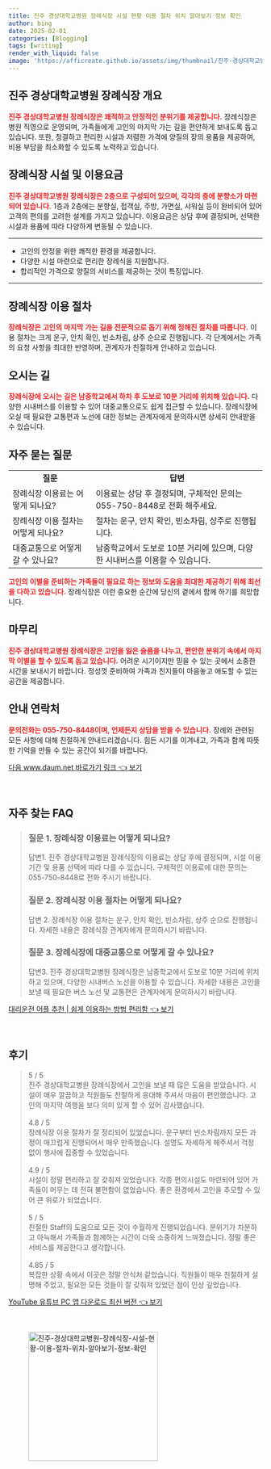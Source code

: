 ```yaml
---
title: 진주 경상대학교병원 장례식장 시설 현황 이용 절차 위치 알아보기 정보 확인
author: bing
date: 2025-02-01
categories: [Blogging]
tags: [writing]
render_with_liquid: false
image: 'https://afficreate.github.io/assets/img/thumbnail/진주-경상대학교병원-장례식장-시설-현황-이용-절차-위치-알아보기-정보-확인.webp'
---
```



<h2 id='장례식장 개요'>진주 경상대학교병원 장례식장 개요</h2>

<p><b><span style="color: #ee2323;">진주 경상대학교병원 장례식장은 쾌적하고 안정적인 분위기를 제공합니다.</span></b> 장례식장은 병원 직영으로 운영되며, 가족들에게 고인의 마지막 가는 길을 편안하게 보내도록 돕고 있습니다. 또한, 청결하고 편리한 시설과 저렴한 가격에 양질의 장의 용품을 제공하여, 비용 부담을 최소화할 수 있도록 노력하고 있습니다.</p>

<h2 id='시설 및 이용요금'>장례식장 시설 및 이용요금</h2>

<p><b><span style="color: #ee2323;">진주 경상대학교병원 장례식장은 2층으로 구성되어 있으며, 각각의 층에 분향소가 마련되어 있습니다.</span></b> 1층과 2층에는 분향실, 접객실, 주방, 가면실, 샤워실 등이 완비되어 있어 고객의 편의를 고려한 설계를 가지고 있습니다. 이용요금은 상담 후에 결정되며, 선택한 시설과 용품에 따라 다양하게 변동될 수 있습니다.</p>

<hr />

<ul>
    <li>고인의 안정을 위한 쾌적한 환경을 제공합니다.</li>
    <li>다양한 시설 마련으로 편리한 장례식을 지원합니다.</li>
    <li>합리적인 가격으로 양질의 서비스를 제공하는 것이 특징입니다.</li>
</ul>

<hr />

<h2 id='이용 절차'>장례식장 이용 절차</h2>

<p><b><span style="color: #ee2323;">장례식장은 고인의 마지막 가는 길을 전문적으로 돕기 위해 정해진 절차를 따릅니다.</span></b> 이용 절차는 크게 운구, 안치 확인, 빈소차림, 상주 순으로 진행됩니다. 각 단계에서는 가족의 요청 사항을 최대한 반영하며, 관계자가 친절하게 안내하고 있습니다.</p>

<h2 id='오시는 길'>오시는 길</h2>

<p><b><span style="color: #ee2323;">장례식장에 오시는 길은 남중학교에서 하차 후 도보로 10분 거리에 위치해 있습니다.</span></b> 다양한 시내버스를 이용할 수 있어 대중교통으로도 쉽게 접근할 수 있습니다. 장례식장에 오실 때 필요한 교통편과 노선에 대한 정보는 관계자에게 문의하시면 상세히 안내받을 수 있습니다.</p>

<h2 id='자주 묻는 질문'>자주 묻는 질문</h2>

<table>
    <tr>
        <td style="text-align: center; height: 17px;"><b>질문</b></td>
        <td style="text-align: center; height: 17px;"><b>답변</b></td>
    </tr>
    <tr>
        <td>장례식장 이용료는 어떻게 되나요?</td>
        <td>이용료는 상담 후 결정되며, 구체적인 문의는 055-750-8448로 전화 해주세요.</td>
    </tr>
    <tr>
        <td>장례식장 이용 절차는 어떻게 되나요?</td>
        <td>절차는 운구, 안치 확인, 빈소차림, 상주로 진행됩니다.</td>
    </tr>
    <tr>
        <td>대중교통으로 어떻게 갈 수 있나요?</td>
        <td>남중학교에서 도보로 10분 거리에 있으며, 다양한 시내버스를 이용할 수 있습니다.</td>
    </tr>
</table>

<p><b><span style="color: #ee2323;">고인의 이별을 준비하는 가족들이 필요로 하는 정보와 도움을 최대한 제공하기 위해 최선을 다하고 있습니다.</span></b> 장례식장은 이런 중요한 순간에 당신의 곁에서 함께 하기를 희망합니다.</p>

<h2 id='마무리'>마무리</h2>

<p><b><span style="color: #ee2323;">진주 경상대학교병원 장례식장은 고인을 잃은 슬픔을 나누고, 편안한 분위기 속에서 마지막 이별을 할 수 있도록 돕고 있습니다.</span></b> 어려운 시기이지만 믿을 수 있는 곳에서 소중한 시간을 보내시기 바랍니다. 정성껏 준비하여 가족과 친지들이 마음놓고 애도할 수 있는 공간을 제공합니다.</p>

<h2 id='안내 연락처'>안내 연락처</h2>

<p><b><span style="color: #ee2323;">문의전화는 055-750-8448이며, 언제든지 상담을 받을 수 있습니다.</span></b> 장례와 관련된 모든 사항에 대해 친절하게 안내드리겠습니다. 힘든 시기를 이겨내고, 가족과 함께 따뜻한 기억을 만들 수 있는 공간이 되기를 바랍니다.</p>


<p><a class="click-button" title="다음 www.daum.net 바로가기 링크" href="https://afficreate.github.io/posts/%EB%8B%A4%EC%9D%8C-www.daum.net-%EB%B0%94%EB%A1%9C%EA%B0%80%EA%B8%B0-%EB%A7%81%ED%81%AC/" rel="dofollow">다음 www.daum.net 바로가기 링크 👈 보기</a></p><br>
<h2 id='자주_찾는_FAQ'>자주 찾는 FAQ</h2>
<div itemscope="" itemtype="https://schema.org/FAQPage"> 
<blockquote> 
<div itemscope="" itemprop="mainEntity" itemtype="https://schema.org/Question"> 
<h3 itemprop="name">질문 1. 장례식장 이용료는 어떻게 되나요?</h3> 
<div itemscope="" itemprop="acceptedAnswer" itemtype="https://schema.org/Answer"> 
<span itemprop="text"> 
<p>답변1. 진주 경상대학교병원 장례식장의 이용료는 상담 후에 결정되며, 시설 이용 기간 및 용품 선택에 따라 다를 수 있습니다. 구체적인 이용료에 대한 문의는 055-750-8448로 전화 주시기 바랍니다.</p> 
</span> 
</div> 
</div> 
<div itemscope="" itemprop="mainEntity" itemtype="https://schema.org/Question"> 
<h3 itemprop="name">질문 2. 장례식장 이용 절차는 어떻게 되나요?</h3> 
<div itemscope="" itemprop="acceptedAnswer" itemtype="https://schema.org/Answer"> 
<span itemprop="text"> 
<p>답변 2. 장례식장 이용 절차는 운구, 안치 확인, 빈소차림, 상주 순으로 진행됩니다. 자세한 내용은 장례식장 관계자에게 문의하시기 바랍니다.</p> 
</span> 
</div> 
</div> 
<div itemscope="" itemprop="mainEntity" itemtype="https://schema.org/Question"> 
<h3 itemprop="name">질문 3. 장례식장에 대중교통으로 어떻게 갈 수 있나요?</h3> 
<div itemscope="" itemprop="acceptedAnswer" itemtype="https://schema.org/Answer"> 
<span itemprop="text"> 
<p>답변3. 진주 경상대학교병원 장례식장은 남중학교에서 도보로 10분 거리에 위치하고 있으며, 다양한 시내버스 노선을 이용할 수 있습니다. 자세한 내용은 고인을 보낼 때 필요한 버스 노선 및 교통편은 관계자에게 문의하시기 바랍니다.</p> 
</span> 
</div> 
</div> 
</blockquote> 
</div>
<p><a class="click-button" title="대리운전 어플 추천 | 쉽게 이용하는 방법 편리함" href="https://afficreate.github.io/posts/%EB%8C%80%EB%A6%AC%EC%9A%B4%EC%A0%84-%EC%96%B4%ED%94%8C-%EC%B6%94%EC%B2%9C-%EC%89%BD%EA%B2%8C-%EC%9D%B4%EC%9A%A9%ED%95%98%EB%8A%94-%EB%B0%A9%EB%B2%95-%ED%8E%B8%EB%A6%AC%ED%95%A8/" rel="dofollow">대리운전 어플 추천 | 쉽게 이용하는 방법 편리함 👈 보기</a></p><br>
<h2 id='후기'>후기</h2>
<div itemscope itemtype="https://schema.org/Product">
  <blockquote>
  <div itemprop="review" itemscope itemtype="https://schema.org/Review">
      <div itemprop="reviewRating" itemscope itemtype="https://schema.org/Rating"> <span itemprop="ratingValue">5</span> / <span itemprop="bestRating">5</span> </div>
      <span itemprop="reviewBody">진주 경상대학교병원 장례식장에서 고인을 보낼 때 많은 도움을 받았습니다. 시설이 매우 깔끔하고 직원들도 친절하게 응대해 주셔서 마음이 편안했습니다. 고인의 마지막 여행을 보다 의미 있게 할 수 있어 감사했습니다.</span>
  </div>
  <br>
  <div itemprop="review" itemscope itemtype="https://schema.org/Review">
      <div itemprop="reviewRating" itemscope itemtype="https://schema.org/Rating"> <span itemprop="ratingValue">4.8</span> / <span itemprop="bestRating">5</span> </div>
      <span itemprop="reviewBody">장례식장 이용 절차가 잘 정리되어 있었습니다. 운구부터 빈소차림까지 모든 과정이 매끄럽게 진행되어서 매우 만족했습니다. 설명도 자세하게 해주셔서 걱정 없이 행사에 집중할 수 있었습니다.</span>
  </div>
  <br>
  <div itemprop="review" itemscope itemtype="https://schema.org/Review">
      <div itemprop="reviewRating" itemscope itemtype="https://schema.org/Rating"> <span itemprop="ratingValue">4.9</span> / <span itemprop="bestRating">5</span> </div>
      <span itemprop="reviewBody">시설이 정말 편리하고 잘 갖춰져 있었습니다. 각종 편의시설도 마련되어 있어 가족들이 머무는 데 전혀 불편함이 없었습니다. 좋은 환경에서 고인을 추모할 수 있어 큰 위로가 되었습니다.</span>
  </div>
  <br>
  <div itemprop="review" itemscope itemtype="https://schema.org/Review">
      <div itemprop="reviewRating" itemscope itemtype="https://schema.org/Rating"> <span itemprop="ratingValue">5</span> / <span itemprop="bestRating">5</span> </div>
      <span itemprop="reviewBody">친절한 Staff의 도움으로 모든 것이 수월하게 진행되었습니다. 분위기가 차분하고 아늑해서 가족들과 함께하는 시간이 더욱 소중하게 느껴졌습니다. 정말 좋은 서비스를 제공한다고 생각합니다.</span>
  </div>
  <br>
  <div itemprop="review" itemscope itemtype="https://schema.org/Review">
      <div itemprop="reviewRating" itemscope itemtype="https://schema.org/Rating"> <span itemprop="ratingValue">4.85</span> / <span itemprop="bestRating">5</span> </div>
      <span itemprop="reviewBody">복잡한 상황 속에서 이곳은 정말 안식처 같았습니다. 직원들이 매우 친절하게 설명해 주었고, 필요한 모든 것들이 잘 갖춰져 있었던 점이 인상 깊었습니다.</span>
  </div>
  </blockquote>
</div>
<p><a class="click-button" title="YouTube 유튜브 PC 앱 다운로드 최신 버전" href="https://afficreate.github.io/posts/YouTube-%EC%9C%A0%ED%8A%9C%EB%B8%8C-PC-%EC%95%B1-%EB%8B%A4%EC%9A%B4%EB%A1%9C%EB%93%9C-%EC%B5%9C%EC%8B%A0-%EB%B2%84%EC%A0%84/" rel="dofollow">YouTube 유튜브 PC 앱 다운로드 최신 버전 👈 보기</a></p><br>
<figure class="image"><img src="https://afficreate.github.io/assets/img/thumbnail/진주-경상대학교병원-장례식장-시설-현황-이용-절차-위치-알아보기-정보-확인.webp" alt="진주-경상대학교병원-장례식장-시설-현황-이용-절차-위치-알아보기-정보-확인" width="256" height="256"></figure>